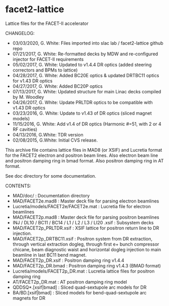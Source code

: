 # facet2-lattice
Lattice files for the FACET-II accelerator


CHANGELOG:

* 03/03/2020, G. White: Files imported into slac lab / facet2-lattice github repo
* 07/21/2017, G. White: Re-formatted decks by MDW and re-configured injector for FACET-II requirements
* 05/02/2017, G. White: Updated to v1.4.4 DR optics (added steering correctors and BPMs to lattice)
* 04/28/2017, G. White: Added BC20E optics & updated DRTBC11 optics for v1.43 DR optics
* 04/27/2017, G. White: Added BC20P optics
* 07/13/2017, G. White: Updated structure for main Linac decks compiled by M. Woodley
* 04/26/2017, G. White: Update PRLTDR optics to be compatible with v1.43 DR optics
* 03/23/2016, G. White: Update to v1.43 of DR optics (sliced magnet models)
* 11/15/2016, G. White: Add v1.4 of DR optics (Harmonic #=51, with 2 or 4 RF cavities)
* 04/13/2016, G.White: TDR version
* 02/08/2015, G.White: Initial CVS release.

This archive file contains lattice files in MAD8 (or XSIF) and Lucretia format for the FACET2 electron and positron beam lines.
Also electron beam line and positron damping ring in bmad format.
Also positron damping ring in AT format.

See doc directory for some documentation.

CONTENTS:
* MAD/doc/ : Documentation directory
* MAD/FACET2e.mad8 : Master deck file for parsing electron beamlines
* Lucretia/models/FACET2e/FACET2e.mat : Lucretia file for electron beamlines
* MAD/FACET2p.mad8 : Master deck file for parsing positron beamlines
*   INJ / DL10 / BC11 / BC14 / L1 / L2 / L3 / LI20 .xsif : Subsystem decks
* MAD/FACET2p_PRLTDR.xsif : XSIF lattice for positron return line to DR injection.
* MAD/FACET2p_DRTBC11.xsif : Positron system from DR extraction, through vertical extraction
                        dogleg, through first e+ bunch compressor chicane, beam diagnostic
                        waist and horizontal dogleg injection to main beamline in last
                        BC11 bend magnet.
* MAD/FACET2p_DR.xsif : Positron damping ring v1.4.4
* MAD/FACET2p_DR.bmad : Positron damping ring v1.4.3 (BMAD format)
* Lucretia/models/FACET2p_DR.mat : Lucretia lattice files for positron damping ring
* AT/FACET2p_DR.mat : AT positron damping ring model
* QDDSQ*.[xsif|bmad] : Sliced quad-sextupole arc models for DR
* BA/BD.[xsif|bmad] : Sliced models for bend-quad-sextupole arc magnets for DR

